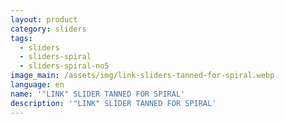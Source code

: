 ```yaml
---
layout: product
category: sliders
tags:
  - sliders
  - sliders-spiral
  - sliders-spiral-no5
image_main: /assets/img/link-sliders-tanned-for-spiral.webp
language: en
name: '"LINK" SLIDER TANNED FOR SPIRAL'
description: '"LINK" SLIDER TANNED FOR SPIRAL'
---
```

